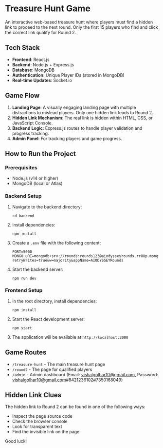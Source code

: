 # Treasure Hunt Game

An interactive web-based treasure hunt where players must find a hidden link to proceed to the next round. Only the first 15 players who find and click the correct link qualify for Round 2.

## Tech Stack

- **Frontend**: React.js
- **Backend**: Node.js + Express.js
- **Database**: MongoDB
- **Authentication**: Unique Player IDs (stored in MongoDB)
- **Real-time Updates**: Socket.io

## Game Flow

1. **Landing Page**: A visually engaging landing page with multiple distractions to mislead players. Only one hidden link leads to Round 2.
2. **Hidden Link Mechanism**: The real link is hidden within HTML, CSS, or JavaScript Console.
3. **Backend Logic**: Express.js routes to handle player validation and progress tracking.
4. **Admin Panel**: For tracking players and game progress.

## How to Run the Project

### Prerequisites

- Node.js (v14 or higher)
- MongoDB (local or Atlas)

### Backend Setup

1. Navigate to the backend directory:
   ```
   cd backend
   ```

2. Install dependencies:
   ```
   npm install
   ```

3. Create a `.env` file with the following content:
   ```
   PORT=5000
   MONGO_URI=mongodb+srv://rounds:rounds123@aiodysseyrounds.rr88p.mongodb.net/?retryWrites=true&w=majority&appName=AIODYSSEYRounds
   ```

4. Start the backend server:
   ```
   npm run dev
   ```

### Frontend Setup

1. In the root directory, install dependencies:
   ```
   npm install
   ```

2. Start the React development server:
   ```
   npm start
   ```

3. The application will be available at `http://localhost:3000`

## Game Routes

- `/treasure-hunt` - The main treasure hunt page
- `/round2` - The page for qualified players
- `/admin` - Admin dashboard (Email: vishalgolhar10@gmail.com, Password: vishalgolhar10@gmail.com#8421236102#7350168049)

## Hidden Link Clues

The hidden link to Round 2 can be found in one of the following ways:
- Inspect the page source code
- Check the browser console
- Look for transparent text
- Find the invisible link on the page

Good luck!
